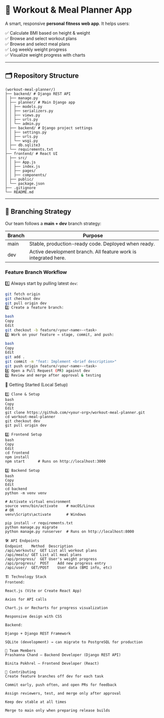 ﻿# 💪 Workout & Meal Planner App

A smart, responsive **personal fitness web app**. It helps users:

✅ Calculate BMI based on height & weight  
✅ Browse and select workout plans  
✅ Browse and select meal plans  
✅ Log weekly weight progress  
✅ Visualize weight progress with charts  

---

## 🗂️ Repository Structure

```
(workout-meal-planner/)
├── backend/ # Django REST API
│ ├── manage.py
│ ├── planner/ # Main Django app
│ │ ├── models.py
│ │ ├── serializers.py
│ │ ├── views.py
│ │ ├── urls.py
│ │ └── admin.py
│ ├── backend/ # Django project settings
│ │ ├── settings.py
│ │ ├── urls.py
│ │ └── wsgi.py
│ ├── db.sqlite3
│ └── requirements.txt
├── frontend/ # React UI
│ ├── src/
│ │ ├── App.js
│ │ ├── index.js
│ │ ├── pages/
│ │ ├── components/
│ ├── public/
│ └── package.json
├── .gitignore
└── README.md
```
---

## 🌱 Branching Strategy

Our team follows a **main + dev** branch strategy:

| Branch | Purpose |
|--------|---------|
| main   | Stable, production-ready code. Deployed when ready. |
| dev    | Active development branch. All feature work is integrated here. |

### Feature Branch Workflow

1️⃣ Always start by pulling latest `dev`:

```bash
git fetch origin
git checkout dev
git pull origin dev
2️⃣ Create a feature branch:

bash
Copy
Edit
git checkout -b feature/<your-name>-<task>
3️⃣ Work on your feature → stage, commit, and push:

bash
Copy
Edit
git add .
git commit -m "feat: Implement <brief description>"
git push origin feature/<your-name>-<task>
4️⃣ Open a Pull Request (PR) against dev
5️⃣ Review and merge after approval & testing
```
🚀 Getting Started (Local Setup)
```
1️⃣ Clone & Setup
bash
Copy
Edit
git clone https://github.com/<your-org>/workout-meal-planner.git
cd workout-meal-planner
git checkout dev
git pull origin dev
```
```
2️⃣ Frontend Setup
bash
Copy
Edit
cd frontend
npm install
npm start      # Runs on http://localhost:3000
```
```
3️⃣ Backend Setup
bash
Copy
Edit
cd backend
python -m venv venv

# Activate virtual environment
source venv/bin/activate    # macOS/Linux
# OR
venv\Scripts\activate       # Windows

pip install -r requirements.txt
python manage.py migrate
python manage.py runserver  # Runs on http://localhost:8000
```
```
🛠️ API Endpoints
Endpoint	Method	Description
/api/workouts/	GET	List all workout plans
/api/meals/	GET	List all meal plans
/api/progress/	GET	User's weight progress
/api/progress/	POST	Add new progress entry
/api/user/	GET/POST	User data (BMI info, etc)
```
```
🏗️ Technology Stack
Frontend:

React.js (Vite or Create React App)

Axios for API calls

Chart.js or Recharts for progress visualization

Responsive design with CSS

Backend:

Django + Django REST Framework

SQLite (development) → can migrate to PostgreSQL for production
```
```
🤝 Team Members
Prashanna Chand — Backend Developer (Django REST API)

Binita Pokhrel — Frontend Developer (React)
```
```
🤝 Contributing
Create feature branches off dev for each task

Commit early, push often, and open PRs for feedback

Assign reviewers, test, and merge only after approval

Keep dev stable at all times

Merge to main only when preparing release builds

```
